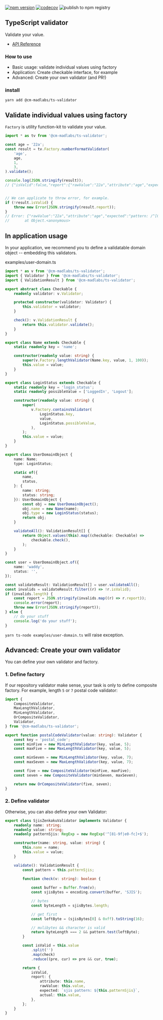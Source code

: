[![npm version](https://badge.fury.io/js/%40cm-madlabs%2Fts-validator.svg)](https://badge.fury.io/js/%40cm-madlabs%2Fts-validator)
[![codecov](https://codecov.io/gh/cm-madlabs/ts-validator/branch/main/graph/badge.svg?token=RKsaKLdRGP)](undefined)
![publish to npm registry](https://github.com/cm-madlabs/ts-validator/workflows/publish%20to%20npm%20registry/badge.svg)

TypeScript validator
---

Validate your value.

- [API Reference](https://cm-madlabs.github.io/ts-validator/)

### How to use

* Basic usage: validate individual values using factory
* Application: Create checkable interface, for example
* Advanced: Create your own validator (and PR!)

### install

```
yarn add @cm-madlabs/ts-validator
```


Validate individual values using factory
---

`Factory` is utility function-kit to validate your value.  

```ts
import * as tv from '@cm-madlabs/ts-validator';

const age = '22a';
const result = tv.Factory.numberFormatValidator(
    'age',
    age,
    1,
    3,
).validate();

console.log(JSON.stringify(result));
// {"isValid":false,"report":{"rawValue":"22a","attribute":"age","expected":"pattern: /^[0-9]+$/","actual":"22a"}}


// We can applicate to throw error, for example.
if (!result.isValid) {
    throw new Error(JSON.stringify(result.report));
}
// Error: {"rawValue":"22a","attribute":"age","expected":"pattern: /^[0-9]+$/","actual":"22a"}
//       at Object.<anonymous>


```

In application usage
---

In your application, we recommend you to define a validatable domain object  -- embedding this validators.

examples/user-domain.ts
```ts
import * as v from '@cm-madlabs/ts-validator';
import { Validator } from '@cm-madlabs/ts-validator';
import { ValidationResult } from '@cm-madlabs/ts-validator';

export abstract class Checkable {
    readonly validator: v.Validator;

    protected constructor(validator: Validator) {
        this.validator = validator;
    }

    check(): v.ValidationResult {
        return this.validator.validate();
    }
}

export class Name extends Checkable {
    static readonly key = 'name';

    constructor(readonly value: string) {
        super(v.Factory.lengthValidator(Name.key, value, 1, 100));
        this.value = value;
    }
}

export class LoginStatus extends Checkable {
    static readonly key = 'login_status';
    static readonly possibleValue = ['LoggedIn', 'Logout'];

    constructor(readonly value: string) {
        super(
            v.Factory.containsValidator(
                LoginStatus.key,
                value,
                LoginStatus.possibleValue,
            ),
        );
        this.value = value;
    }
}

export class UserDomainObject {
    name: Name;
    type: LoginStatus;

    static of({
        name,
        status,
    }: {
        name: string;
        status: string;
    }): UserDomainObject {
        const obj = new UserDomainObject();
        obj.name = new Name(name);
        obj.type = new LoginStatus(status);
        return obj;
    }

    validateAll(): ValidationResult[] {
        return Object.values(this).map((checkable: Checkable) =>
            checkable.check(),
        );
    }
}

const user = UserDomainObject.of({
    name: 'waddy',
    status: '',
});

const validateResult: ValidationResult[] = user.validateAll();
const invalids = validateResult.filter((r) => !r.isValid);
if (invalids.length) {
    const report = JSON.stringify(invalids.map((r) => r.report));
    console.error(report);
    throw new Error(JSON.stringify(report));
} else {
    // do your stuff
    console.log('do your stuff');
}

```
`yarn ts-node examples/user-domain.ts` will raise exception.


Advanced: Create your own validator
---

You can define your own validator and factory.

### 1. Define factory 
 
If our repository validator make sense, your task is only to define composite factory.
For example, length `5` or `7` postal code validator:

```ts
import {
    CompositeValidator,
    MaxLengthValidator,
    MinLengthValidator,
    OrCompositeValidator,
    Validator,
} from '@cm-madlabs/ts-validator';

export function postalCodeValidator(value: string): Validator {
    const key = 'postal_code';
    const minFive = new MinLengthValidator(key, value, 5);
    const maxFive = new MaxLengthValidator(key, value, 5);

    const minSeven = new MinLengthValidator(key, value, 7);
    const maxSeven = new MaxLengthValidator(key, value, 7);

    const five = new CompositeValidator(minFive, maxFive);
    const seven = new CompositeValidator(minSeven, maxSeven);

    return new OrCompositeValidator(five, seven);
}
``` 



### 2. Define validator

Otherwise, you can also define your own Validator:

```ts
export class SjisZenkakuValidator implements Validator {
    readonly name: string;
    readonly value: string;
    readonly patternSjis: RegExp = new RegExp('^[81-9f|e0-fc]+$');

    constructor(name: string, value: string) {
        this.name = name;
        this.value = value;
    }

    validate(): ValidationResult {
        const pattern = this.patternSjis;

        function check(v: string): boolean {
            
            const buffer = Buffer.from(v);
            const sjisBytes = encoding.convert(buffer, 'SJIS');

            // bytes
            const byteLength = sjisBytes.length;

            // get first
            const leftByte = (sjisBytes[0] & 0xff).toString(16);

            // mulibytes && character is valid
            return byteLength === 2 && pattern.test(leftByte);
        }

        const isValid = this.value
            .split('')
            .map(check)
            .reduce((pre, cur) => pre && cur, true);

        return {
            isValid,
            report: {
                attribute: this.name,
                rawValue: this.value,
                expected: `sjis pattern: ${this.patternSjis}`,
                actual: this.value,
            },
        };
    }
}
```
